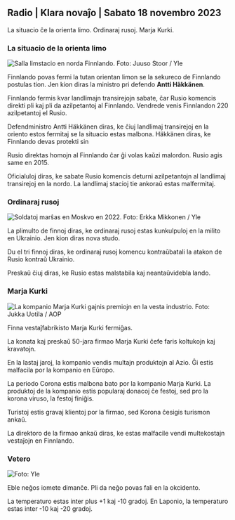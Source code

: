 ## Radio \| Klara novaĵo \| Sabato 18 novembro 2023

La situacio ĉe la orienta limo. Ordinaraj rusoj. Marja Kurki.

### La situacio de la orienta limo

![Salla limstacio en norda Finnlando. Foto: Juuso Stoor / Yle](https://images.cdn.yle.fi/image/upload/c_crop,h_3033,w_5392,x_0,y_144/ar_1.7777777777777777,c_fill,g_faces,h_6710,/0_p1200./0_p1201q_auto:eco/f_auto/fl_lossy/v1700230392/39-1202451655773834805e)

Finnlando povas fermi la tutan orientan limon se la sekureco de Finnlando postulas tion. Jen kion diras la ministro pri defendo **Antti Häkkänen**.

Finnlando fermis kvar landlimajn transirejojn sabate, ĉar Rusio komencis direkti pli kaj pli da azilpetantoj al Finnlando. Vendrede venis Finnlandon 220 azilpetantoj el Rusio.

Defendministro Antti Häkkänen diras, ke ĉiuj landlimaj transirejoj en la oriento estos fermitaj se la situacio estas malbona. Häkkänen diras, ke Finnlando devas protekti sin

Rusio direktas homojn al Finnlando ĉar ĝi volas kaŭzi malordon. Rusio agis same en 2015.

Oficialuloj diras, ke sabate Rusio komencis deturni azilpetantojn al landlimaj transirejoj en la nordo. La landlimaj stacioj tie ankoraŭ estas malfermitaj.

### Ordinaraj rusoj

![Soldatoj marŝas en Moskvo en 2022. Foto: Erkka Mikkonen / Yle](https://images.cdn.yle.fi/image/upload/c_crop,h_2250,w_4000,x_0,y_620/ar_1.7777777777777777l,_c_face,h_675,w_1200/dpr_1.0/q_auto:eco/f_auto/fl_lossy/v1652081791/39-9521386278c4035763b)

La plimulto de finnoj diras, ke ordinaraj rusoj estas kunkulpuloj en la milito en Ukrainio. Jen kion diras nova studo.

Du el tri finnoj diras, ke ordinaraj rusoj komencu kontraŭbatali la atakon de Rusio kontraŭ Ukrainio.

Preskaŭ ĉiuj diras, ke Rusio estas malstabila kaj neantaŭvidebla lando.

### Marja Kurki

![La kompanio Marja Kurki gajnis premiojn en la vesta industrio. Foto: Jukka Uotila / AOP](https://images.cdn.yle.fi/image/upload/c_crop,h_2089,w_3715,x_1,y_0/ar_1.7777777777777777,c_fill,g_faces,h_6710,/0_p1_201,/0_pq_auto:eco/f_auto/fl_lossy/v1700215518/39-120216565573a69289c3)

Finna vestaĵfabrikisto Marja Kurki fermiĝas.

La konata kaj preskaŭ 50-jara firmao Marja Kurki ĉefe faris koltukojn kaj kravatojn.

En la lastaj jaroj, la kompanio vendis multajn produktojn al Azio. Ĝi estis malfacila por la kompanio en Eŭropo.

La periodo Corona estis malbona bato por la kompanio Marja Kurki. La produktoj de la kompanio estis popularaj donacoj ĉe festoj, sed pro la korona viruso, la festoj finiĝis.

Turistoj estis gravaj klientoj por la firmao, sed Korona ĉesigis turismon ankaŭ.

La direktoro de la firmao ankaŭ diras, ke estas malfacile vendi multekostajn vestaĵojn en Finnlando.

### Vetero

![ Foto: Yle](https://images.cdn.yle.fi/image/upload/c_crop,h_1080,w_1919,x_0,y_0/ar_1.777777777777777,c_fill,g_faces,h_675,w_1201/0dp_auto.:eco/f_auto/fl_lossy/v1700323494/39-12028456558e083321cf)

Eble neĝos iomete dimanĉe. Pli da neĝo povas fali en la okcidento.

La temperaturo estas inter plus +1 kaj -10 gradoj. En Laponio, la temperaturo estas inter -10 kaj -20 gradoj.